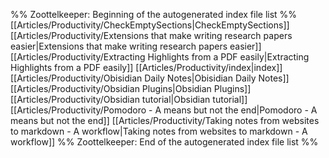 %% Zoottelkeeper: Beginning of the autogenerated index file list  %%
 [[Articles/Productivity/CheckEmptySections|CheckEmptySections]]
 [[Articles/Productivity/Extensions that make writing research papers easier|Extensions that make writing research papers easier]]
 [[Articles/Productivity/Extracting Highlights from a PDF easily|Extracting Highlights from a PDF easily]]
 [[Articles/Productivity/index|index]]
 [[Articles/Productivity/Obisidian Daily Notes|Obisidian Daily Notes]]
 [[Articles/Productivity/Obsidian Plugins|Obsidian Plugins]]
 [[Articles/Productivity/Obsidian tutorial|Obsidian tutorial]]
 [[Articles/Productivity/Pomodoro - A means but not the end|Pomodoro - A means but not the end]]
 [[Articles/Productivity/Taking notes from websites to markdown - A workflow|Taking notes from websites to markdown - A workflow]]
%% Zoottelkeeper: End of the autogenerated index file list  %%
